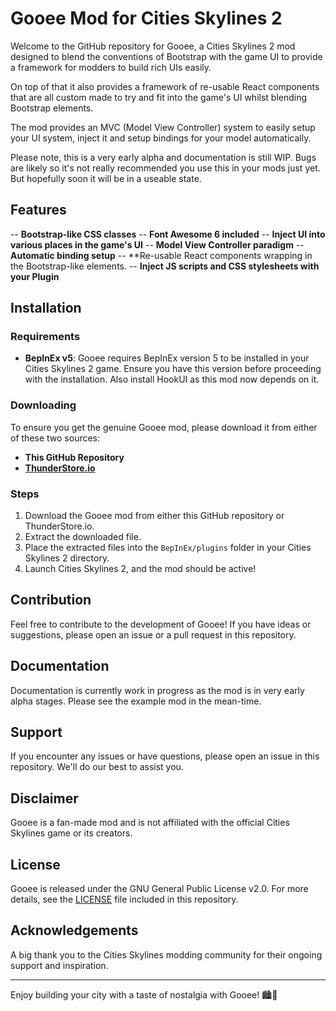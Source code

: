 ﻿# Gooee Mod for Cities Skylines 2

Welcome to the GitHub repository for Gooee, a Cities Skylines 2 mod designed to blend the conventions of Bootstrap with the game UI to provide a framework for modders to build rich UIs easily.

On top of that it also provides a framework of re-usable React components that are all custom made to try and fit into the game's UI whilst blending Bootstrap elements.

The mod provides an MVC (Model View Controller) system to easily setup your UI system, inject it and setup bindings for your model automatically.

Please note, this is a very early alpha and documentation is still WIP. Bugs are likely so it's not really recommended you use this in your mods just yet. But hopefully soon it will be in a useable state.

## Features
-- **Bootstrap-like CSS classes**
-- **Font Awesome 6 included**
-- **Inject UI into various places in the game's UI**
-- **Model View Controller paradigm**
-- **Automatic binding setup**
-- **Re-usable React components wrapping in the Bootstrap-like elements.
-- **Inject JS scripts and CSS stylesheets with your Plugin**

## Installation

### Requirements

- **BepInEx v5**: Gooee requires BepInEx version 5 to be installed in your Cities Skylines 2 game. Ensure you have this version before proceeding with the installation. Also install HookUI as this mod now depends on it.

### Downloading

To ensure you get the genuine Gooee mod, please download it from either of these two sources:

- **This GitHub Repository**
- **[ThunderStore.io](https://thunderstore.io)**

### Steps

1. Download the Gooee mod from either this GitHub repository or ThunderStore.io.
2. Extract the downloaded file.
3. Place the extracted files into the `BepInEx/plugins` folder in your Cities Skylines 2 directory.
4. Launch Cities Skylines 2, and the mod should be active!

## Contribution

Feel free to contribute to the development of Gooee! If you have ideas or suggestions, please open an issue or a pull request in this repository.

## Documentation

Documentation is currently work in progress as the mod is in very early alpha stages. Please see the example mod in the mean-time.

## Support

If you encounter any issues or have questions, please open an issue in this repository. We'll do our best to assist you.

## Disclaimer

Gooee is a fan-made mod and is not affiliated with the official Cities Skylines game or its creators.

## License

Gooee is released under the GNU General Public License v2.0. For more details, see the [LICENSE](LICENSE) file included in this repository.

## Acknowledgements

A big thank you to the Cities Skylines modding community for their ongoing support and inspiration.

---

Enjoy building your city with a taste of nostalgia with Gooee! 🏙️🌉